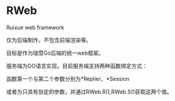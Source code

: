 # RWeb

Ruixue web framework

仅为后端制作，不包含前端渲染等。

目标是作为瑞雪Go后端的统一web框架。

服务端为GO语言实现。目前服务端支持两种函数绑定方式：

函数第一个与第二个参数分别为*Replier，*Session

或者为只具有协定的参数，并通过RWeb.R(),RWeb.S()获取这两个值。